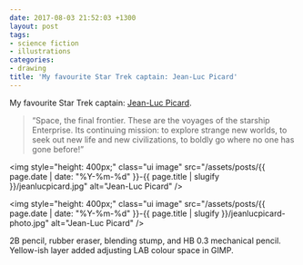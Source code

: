 ```yaml
---
date: 2017-08-03 21:52:03 +1300
layout: post
tags:
- science fiction
- illustrations
categories:
- drawing
title: 'My favourite Star Trek captain: Jean-Luc Picard'
---
```


My favourite Star Trek captain: [Jean-Luc Picard](http://www.startrek.com/database_article/picard-jean-luc).

<blockquote>&ldquo;Space, the final frontier. These are the voyages of the starship Enterprise. Its continuing mission: to explore strange new worlds, to seek out new life and new civilizations, to boldly go where no one has gone before!&rdquo;</blockquote>

<img style="height: 400px;" class="ui image" src="/assets/posts/{{ page.date | date: "%Y-%m-%d" }}-{{ page.title | slugify }}/jeanlucpicard.jpg" alt="Jean-Luc Picard" />


<img style="height: 400px;" class="ui image" src="/assets/posts/{{ page.date | date: "%Y-%m-%d" }}-{{ page.title | slugify }}/jeanlucpicard-photo.jpg" alt="Jean-Luc Picard" />


2B pencil, rubber eraser, blending stump, and HB 0.3 mechanical pencil. Yellow-ish layer added adjusting LAB colour space in GIMP.
